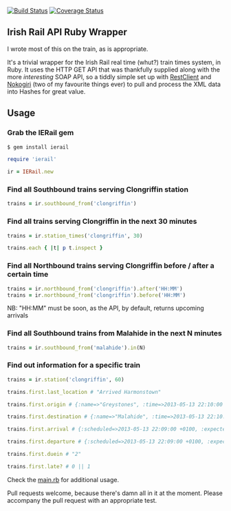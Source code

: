 [![Build Status](https://travis-ci.org/oisin/ierail.png?branch=master)](https://travis-ci.org/oisin/ierail)
[![Coverage Status](https://coveralls.io/repos/oisin/ierail/badge.png?branch=master)](https://coveralls.io/r/oisin/ierail)

## Irish Rail API Ruby Wrapper

I wrote most of this on the train, as is appropriate. 

It's a trivial wrapper for the Irish Rail real time (whut?) train times system, in Ruby. It uses the HTTP GET API that was thankfully supplied along with the more *interesting* SOAP API, so a tiddly simple set up with [RestClient](https://github.com/archiloque/rest-client) and [Nokogiri](http://nokogiri.org/) (two of my favourite things ever) to pull and process the XML data into Hashes for great value.

## Usage

### Grab the IERail gem


```bash
$ gem install ierail
```

```ruby
require 'ierail'

ir = IERail.new
```

### Find all Southbound trains serving Clongriffin station

```ruby
trains = ir.southbound_from('clongriffin')
```

### Find all trains serving Clongriffin in the next 30 minutes

```ruby
trains = ir.station_times('clongriffin', 30)

trains.each { |t| p t.inspect }
```

### Find all Northbound trains serving Clongriffin before / after a certain time

```ruby
trains = ir.northbound_from('clongriffin').after('HH:MM')
trains = ir.northbound_from('clongriffin').before('HH:MM')
```

NB: "HH:MM" must be soon, as the API, by default, returns upcoming
arrivals

### Find all Southbound trains from Malahide in the next N minutes

```ruby
trains = ir.southbound_from('malahide').in(N)
```

### Find out information for a specific train

```ruby
trains = ir.station('clongriffin', 60)

trains.first.last_location # "Arrived Harmonstown"

trains.first.origin # {:name=>"Greystones", :time=>2013-05-13 22:10:00 +0100}

trains.first.destination # {:name=>"Malahide", :time=>2013-05-13 22:10:00 +0100}

trains.first.arrival # {:scheduled=>2013-05-13 22:09:00 +0100, :expected=>2013-05-13 22:10:00 +0100}

trains.first.departure # {:scheduled=>2013-05-13 22:09:00 +0100, :expected=>2013-05-13 22:10:00 +0100}

trains.first.duein # "2"

trains.first.late? # 0 || 1
```

Check the [main.rb](main.rb) for additional usage.

Pull requests welcome, because there's damn all in it at the moment. Please accompany the pull request with an appropriate test.
